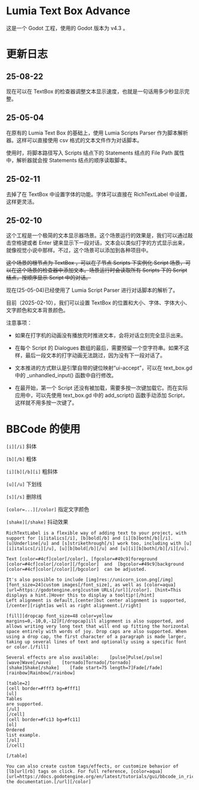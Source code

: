 # Lumia Text Box Advance

这是一个 Godot 工程，使用的 Godot 版本为 v4.3 。

# 更新日志

## 25-08-22

现在可以在 TextBox 的检查器调整文本显示速度，也就是一句话用多少秒显示完整。

## 25-05-04

在原有的 Lumia Text Box 的基础上，使用 Lumia Scripts Parser 作为脚本解析器。这样可以直接使用 csv 格式的文本文件作为对话脚本。

使用时，将脚本路径写入 Scripts 结点下的 Statements 结点的 File Path 属性中，解析器就会按 Statements 结点的顺序读取脚本。

## 25-02-11

去掉了在 TextBox 中设置字体的功能。字体可以直接在 RichTextLabel 中设置，这样更灵活。

## 25-02-10

这个工程是一个极简的文本显示器场景。这个场景运行的效果是，我们可以通过敲击空格键或者 Enter 键来显示下一段对话，文本会以类似打字的方式显示出来，就像视觉小说中那样。不过，这个场景可以添加到各种项目中。

~~这个场景的根节点为 TextBox ，可以在子节点 Scripts 下实例化 Script 场景，可以在这个场景的检查器中添加文本。场景运行时会读取所有 Scripts 下的 Script 结点，按顺序显示 Script 中的对话。~~ 

现在(25-05-04)已经使用了 Lumia Script Parser 进行对话脚本的解析了。

目前（2025-02-10），我们可以设置 TextBox 的位置和大小、字体、字体大小、文字颜色和文本背景颜色。

注意事项：

- 如果在打字机的动画没有播放完时推进文本，会将对话立刻完全显示出来。

- 在每个 Script 的 Dialogues 数组的最后，需要预留一个空字符串。如果不这样，最后一段文本的打字动画无法跳过，因为没有下一段对话了。

- 文本推进的方式默认是引擎自带的键位映射“ui-accept”，可以在 text_box.gd 中的 _unhandled_input() 函数中自行修改。
- 在最开始，第一个 Script 还没有被加载，需要多按一次键加载它。而在实际应用中，可以先使用 text_box.gd 中的 add_script() 函数手动添加 Script，这样就不用多按一次键了。

# BBCode 的使用

`[i][/i]` 斜体

`[b][/b]` 粗体

`[i][b][/b][i]` 粗斜体

`[u][/u]` 下划线

`[s][/s]` 删除线

`[color=...][/color]` 指定文字颜色

`[shake][/shake]` 抖动效果

```
RichTextLabel is a flexible way of adding text to your project, with support for [i]italics[/i], [b]bold[/b] and [i][b]both[/b][/i].
[u]Underline[/u] and [s]strikethrough[/s] work too, including with [u][i]italics[/i][/u], [u][b]bold[/b][/u] and [u][i][b]both[/b][/i][/u].

Text [color=#4cf]color[/color], [fgcolor=#49c9]foreground [color=#4cf]color[/color][/fgcolor]  and  [bgcolor=#49c9]background [color=#4cf]color[/color][/bgcolor]  can be adjusted.

It's also possible to include [img]res://unicorn_icon.png[/img] [font_size=24]custom images[/font_size], as well as [color=aqua][url=https://godotengine.org]custom URLs[/url][/color]. [hint=This displays a hint.]Hover this to display a tooltip![/hint]
Left alignment is default,[center]but center alignment is supported,[/center][right]as well as right alignment.[/right]

[fill][dropcap font_size=48 color=yellow margins=0,-10,0,-12]F[/dropcap]ill alignment is also supported, and allows writing very long text that will end up fitting the horizontal space entirely with words of joy. Drop caps are also supported. When using a drop cap, the first character of a paragraph is made larger, taking up several lines of text and optionally using a specific font or color.[/fill]

Several effects are also available:    [pulse]Pulse[/pulse]    [wave]Wave[/wave]    [tornado]Tornado[/tornado]    [shake]Shake[/shake]    [fade start=75 length=7]Fade[/fade]    [rainbow]Rainbow[/rainbow]

[table=2]
[cell border=#fff3 bg=#fff1]
[ul]
Tables
are supported.
[/ul]
[/cell]
[cell border=#fc13 bg=#fc11]
[ol]
Ordered
list example.
[/ol]
[/cell]

[/table]

You can also create custom tags/effects, or customize behavior of [lb]url[rb] tags on click. For full reference, [color=aqua][url=https://docs.godotengine.org/en/latest/tutorials/gui/bbcode_in_richtextlabel.html]check the documentation.[/url][/color]
```
